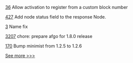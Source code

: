 
[36](https://github.com/hyperledger/firefly-tokens-erc20-erc721/pull/36) Allow activation to register from a custom block number

[427](https://github.com/hyperledger/cello/pull/427) Add node status field to the response Node.

[3](https://github.com/hyperledger/indy-shared-gha/pull/3) Name fix

[3207](https://github.com/hyperledger/aries-framework-go/pull/3207) chore: prepare afgo for 1.8.0 release

[170](https://github.com/hyperledger-labs/fabric-operations-console/pull/170) Bump minimist from 1.2.5 to 1.2.6


[See more >>>](https://start-here.hyperledger.org/pull-requests)
